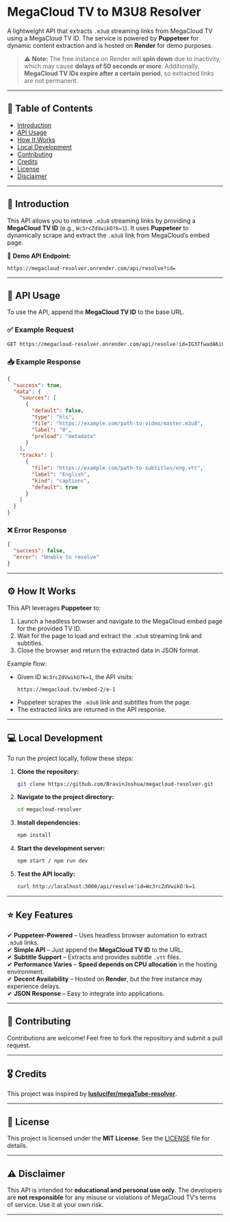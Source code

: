 # MegaCloud TV to M3U8 Resolver

A lightweight API that extracts `.m3u8` streaming links from MegaCloud TV using a MegaCloud TV ID. The service is powered by **Puppeteer** for dynamic content extraction and is hosted on **Render** for demo purposes.

> ⚠ **Note:** The free instance on Render will **spin down** due to inactivity, which may cause **delays of 50 seconds or more**. Additionally, **MegaCloud TV IDs expire after a certain period**, so extracted links are not permanent.

---

## 📌 Table of Contents

- [Introduction](#introduction)
- [API Usage](#api-usage)
- [How It Works](#how-it-works)
- [Local Development](#local-development)
- [Contributing](#contributing)
- [Credits](#credits)
- [License](#license)
- [Disclaimer](#disclaimer)

---

## 🔹 Introduction

This API allows you to retrieve `.m3u8` streaming links by providing a **MegaCloud TV ID** (e.g., `Wc3rcZdVwikO?k=1`). It uses **Puppeteer** to dynamically scrape and extract the `.m3u8` link from MegaCloud’s embed page.

🚀 **Demo API Endpoint:**

```
https://megacloud-resolver.onrender.com/api/resolve?id=
```

---

## 🔗 API Usage

To use the API, append the **MegaCloud TV ID** to the base URL.

### ✅ Example Request

```bash
GET https://megacloud-resolver.onrender.com/api/resolve?id=IG37fwadA6iU
```

### 📥 Example Response

```json
{
  "success": true,
  "data": {
    "sources": [
      {
        "default": false,
        "type": "hls",
        "file": "https://example.com/path-to-video/master.m3u8",
        "label": "0",
        "preload": "metadata"
      }
    ],
    "tracks": [
      {
        "file": "https://example.com/path-to-subtitles/eng.vtt",
        "label": "English",
        "kind": "captions",
        "default": true
      }
    ]
  }
}
```

### ❌ Error Response

```json
{
  "success": false,
  "error": "Unable to resolve"
}
```

---

## ⚙️ How It Works

This API leverages **Puppeteer** to:

1. Launch a headless browser and navigate to the MegaCloud embed page for the provided TV ID.
2. Wait for the page to load and extract the `.m3u8` streaming link and subtitles.
3. Close the browser and return the extracted data in JSON format.

Example flow:

- Given ID `Wc3rcZdVwikO?k=1`, the API visits:
  ```
  https://megacloud.tv/embed-2/e-1
  ```
- Puppeteer scrapes the `.m3u8` link and subtitles from the page.
- The extracted links are returned in the API response.

---

## 💻 Local Development

To run the project locally, follow these steps:

1. **Clone the repository:**

   ```bash
   git clone https://github.com/BravinJoshua/megacloud-resolver.git
   ```

2. **Navigate to the project directory:**

   ```bash
   cd megacloud-resolver
   ```

3. **Install dependencies:**

   ```bash
   npm install
   ```

4. **Start the development server:**

   ```bash
   npm start / npm run dev
   ```

5. **Test the API locally:**

   ```bash
   curl http://localhost:3000/api/resolve?id=Wc3rcZdVwikO?k=1
   ```

---

## ⭐ Key Features

✔ **Puppeteer-Powered** – Uses headless browser automation to extract `.m3u8` links.  
✔ **Simple API** – Just append the **MegaCloud TV ID** to the URL.  
✔ **Subtitle Support** – Extracts and provides subtitle `.vtt` files.  
✔ **Performance Varies** – **Speed depends on CPU allocation** in the hosting environment.  
✔ **Decent Availability** – Hosted on **Render**, but the free instance may experience delays.  
✔ **JSON Response** – Easy to integrate into applications.

---

## 🤝 Contributing

Contributions are welcome! Feel free to fork the repository and submit a pull request.

---

## 🎖 Credits

This project was inspired by **[luslucifer/megaTube-resolver](https://github.com/luslucifer/megaTube-resolver)**.

---

## 📜 License

This project is licensed under the **MIT License**. See the [LICENSE](LICENSE) file for details.

---

## ⚠️ Disclaimer

This API is intended for **educational and personal use only**. The developers are **not responsible** for any misuse or violations of MegaCloud TV’s terms of service. Use it at your own risk.

---
